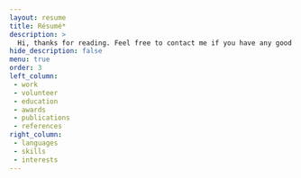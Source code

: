 ```yaml
---
layout: resume
title: Résumé*
description: >
  Hi, thanks for reading. Feel free to contact me if you have any good ideas! 
hide_description: false
menu: true
order: 3
left_column:
 - work
 - volunteer
 - education
 - awards
 - publications
 - references
right_column:
 - languages
 - skills
 - interests
---
```

